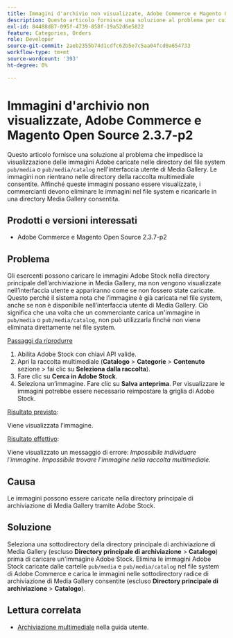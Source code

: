 ```yaml
---
title: Immagini d'archivio non visualizzate, Adobe Commerce e Magento Open Source 2.3.7-p2
description: Questo articolo fornisce una soluzione al problema per cui le immagini Adobe caricate nelle directory del file system "pub/media" o "pub/media/catalog" non vengono visualizzate nell’interfaccia utente di Media Gallery. Le immagini non rientrano nelle directory della raccolta multimediale consentite. Affinché queste immagini possano essere visualizzate, i commercianti devono eliminare le immagini nel file system e ricaricarle in una directory Media Gallery consentita.
exl-id: 84488d87-095f-4739-858f-19a52d6e5822
feature: Categories, Orders
role: Developer
source-git-commit: 2aeb2355b74d1cdfc62b5e7c5aa04fcd0a654733
workflow-type: tm+mt
source-wordcount: '393'
ht-degree: 0%

---
```


# Immagini d&#39;archivio non visualizzate, Adobe Commerce e Magento Open Source 2.3.7-p2

Questo articolo fornisce una soluzione al problema che impedisce la visualizzazione delle immagini Adobe caricate nelle directory del file system `pub/media` o `pub/media/catalog` nell&#39;interfaccia utente di Media Gallery. Le immagini non rientrano nelle directory della raccolta multimediale consentite. Affinché queste immagini possano essere visualizzate, i commercianti devono eliminare le immagini nel file system e ricaricarle in una directory Media Gallery consentita.

## Prodotti e versioni interessati

* Adobe Commerce e Magento Open Source 2.3.7-p2


## Problema

Gli esercenti possono caricare le immagini Adobe Stock nella directory principale dell’archiviazione in Media Gallery, ma non vengono visualizzate nell’interfaccia utente e appariranno come se non fossero state caricate. Questo perché il sistema nota che l’immagine è già caricata nel file system, anche se non è disponibile nell’interfaccia utente di Media Gallery. Ciò significa che una volta che un commerciante carica un&#39;immagine in `pub/media` o `pub/media/catalog`, non può utilizzarla finché non viene eliminata direttamente nel file system.

<u>Passaggi da riprodurre</u>

1. Abilita Adobe Stock con chiavi API valide.
1. Apri la raccolta multimediale (**Catalogo** > **Categorie** > **Contenuto** sezione > fai clic su **Seleziona dalla raccolta**).
1. Fare clic su **Cerca in Adobe Stock**.
1. Seleziona un’immagine. Fare clic su **Salva anteprima**. Per visualizzare le immagini potrebbe essere necessario reimpostare la griglia di Adobe Stock.

<u>Risultato previsto</u>:

Viene visualizzata l’immagine.

<u>Risultato effettivo</u>:

Viene visualizzato un messaggio di errore: *Impossibile individuare l&#39;immagine. Impossibile trovare l&#39;immagine nella raccolta multimediale.*

## Causa

Le immagini possono essere caricate nella directory principale di archiviazione di Media Gallery tramite Adobe Stock.

## Soluzione

Seleziona una sottodirectory della directory principale di archiviazione di Media Gallery (escluso **Directory principale di archiviazione** > **Catalogo**) prima di caricare un&#39;immagine Adobe Stock.
Elimina le immagini Adobe Stock caricate dalle cartelle `pub/media` e `pub/media/catalog` nel file system di Adobe Commerce e carica le immagini nelle sottodirectory radice di archiviazione di Media Gallery consentite (escluso **Directory principale di archiviazione** > **Catalogo**).

## Lettura correlata

* [Archiviazione multimediale](https://experienceleague.adobe.com/en/docs/commerce-admin/content-design/wysiwyg/storage/media-storage) nella guida utente.
